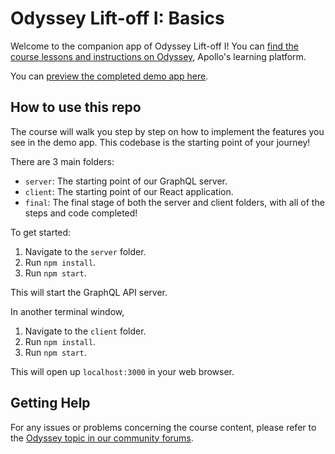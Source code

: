 # Odyssey Lift-off I: Basics
Welcome to the companion app of Odyssey Lift-off I! You can [find the course lessons and instructions on Odyssey](https://odyssey.apollographql.com/lift-off-part1), Apollo's learning platform.

You can [preview the completed demo app here](https://odyssey-catstronauts.netlify.app/).

## How to use this repo
The course will walk you step by step on how to implement the features you see in the demo app. This codebase is the starting point of your journey!

There are 3 main folders:

- `server`: The starting point of our GraphQL server.
- `client`: The starting point of our React application.
- `final`: The final stage of both the server and client folders, with all of the steps and code completed!

To get started:

1. Navigate to the `server` folder.
2. Run `npm install`.
3. Run `npm start`.

This will start the GraphQL API server.

In another terminal window,

1. Navigate to the `client` folder.
2. Run `npm install`.
3. Run `npm start`.

This will open up `localhost:3000` in your web browser.

## Getting Help
For any issues or problems concerning the course content, please refer to the [Odyssey topic in our community forums](https://community.apollographql.com/tags/c/help/6/odyssey).
